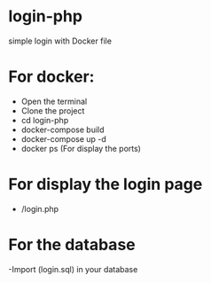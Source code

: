 # login-php
simple login with Docker file

# For docker:
- Open the terminal
- Clone the project 
- cd login-php
- docker-compose build
- docker-compose up -d
- docker ps (For display the ports)

# For display the login page 
- /login.php

# For the database
-Import (login.sql) in your database
